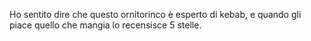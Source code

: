Ho sentito dire che questo ornitorinco è esperto di kebab, e quando gli piace quello che mangia lo recensisce 5 stelle.
